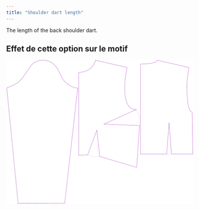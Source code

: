 ```yaml
---
title: "Shoulder dart length"
---
```


The length of the back shoulder dart.

## Effet de cette option sur le motif

![This image shows the effect of this option by superimposing several variants that have a different value for this option](breanna_shoulderdartlength_sample.svg "Effect of this option on the pattern")
